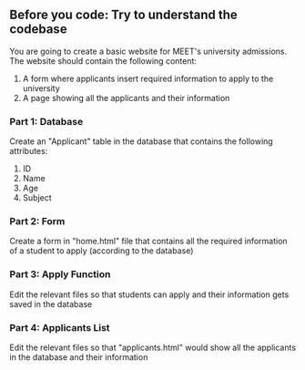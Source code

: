 
## Before you code: Try to understand the codebase
You are going to create a basic website for MEET's university admissions. The website should contain the following content:
1) A form where applicants insert required information to apply to the university
2) A page showing all the applicants and their information 


### Part 1: Database
Create an "Applicant" table in the database that contains the following attributes:
1) ID
2) Name
3) Age
4) Subject 



### Part 2: Form
Create a form in "home.html" file that contains all the required information of a student to apply (according to the database)



### Part 3: Apply Function
Edit the relevant files so that students can apply and their information gets saved in the database



### Part 4: Applicants List
Edit the relevant files so that "applicants.html" would show all the applicants in the database and their information 
